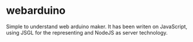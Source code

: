 # webarduino
Simple to understand web arduino maker. It has been writen on JavaScript, using JSGL for the representing and NodeJS as server technology.
